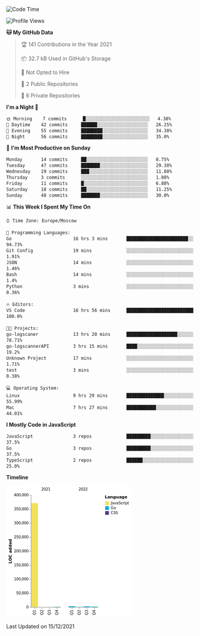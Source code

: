 <!--START_SECTION:waka-->
![Code Time](http://img.shields.io/badge/Code%20Time-62%20hrs%203%20mins-blue)

![Profile Views](http://img.shields.io/badge/Profile%20Views-26-blue)

**🐱 My GitHub Data** 

> 🏆 141 Contributions in the Year 2021
 > 
> 📦 32.7 kB Used in GitHub's Storage 
 > 
> 🚫 Not Opted to Hire
 > 
> 📜 2 Public Repositories 
 > 
> 🔑 6 Private Repositories  
 > 
**I'm a Night 🦉** 

```text
🌞 Morning    7 commits      █░░░░░░░░░░░░░░░░░░░░░░░░   4.38% 
🌆 Daytime    42 commits     ██████░░░░░░░░░░░░░░░░░░░   26.25% 
🌃 Evening    55 commits     ████████░░░░░░░░░░░░░░░░░   34.38% 
🌙 Night      56 commits     ████████░░░░░░░░░░░░░░░░░   35.0%

```
📅 **I'm Most Productive on Sunday** 

```text
Monday       14 commits     ██░░░░░░░░░░░░░░░░░░░░░░░   8.75% 
Tuesday      47 commits     ███████░░░░░░░░░░░░░░░░░░   29.38% 
Wednesday    19 commits     ███░░░░░░░░░░░░░░░░░░░░░░   11.88% 
Thursday     3 commits      ░░░░░░░░░░░░░░░░░░░░░░░░░   1.88% 
Friday       11 commits     █░░░░░░░░░░░░░░░░░░░░░░░░   6.88% 
Saturday     18 commits     ██░░░░░░░░░░░░░░░░░░░░░░░   11.25% 
Sunday       48 commits     ███████░░░░░░░░░░░░░░░░░░   30.0%

```


📊 **This Week I Spent My Time On** 

```text
⌚︎ Time Zone: Europe/Moscow

💬 Programming Languages: 
Go                       16 hrs 3 mins       ███████████████████████░░   94.73% 
Git Config               19 mins             ░░░░░░░░░░░░░░░░░░░░░░░░░   1.91% 
JSON                     14 mins             ░░░░░░░░░░░░░░░░░░░░░░░░░   1.46% 
Bash                     14 mins             ░░░░░░░░░░░░░░░░░░░░░░░░░   1.4% 
Python                   3 mins              ░░░░░░░░░░░░░░░░░░░░░░░░░   0.36%

🔥 Editors: 
VS Code                  16 hrs 56 mins      █████████████████████████   100.0%

🐱‍💻 Projects: 
go-logscaner             13 hrs 20 mins      ███████████████████░░░░░░   78.71% 
go-logscannerAPI         3 hrs 15 mins       ████░░░░░░░░░░░░░░░░░░░░░   19.2% 
Unknown Project          17 mins             ░░░░░░░░░░░░░░░░░░░░░░░░░   1.71% 
test                     3 mins              ░░░░░░░░░░░░░░░░░░░░░░░░░   0.38%

💻 Operating System: 
Linux                    9 hrs 29 mins       ██████████████░░░░░░░░░░░   55.99% 
Mac                      7 hrs 27 mins       ███████████░░░░░░░░░░░░░░   44.01%

```

**I Mostly Code in JavaScript** 

```text
JavaScript               3 repos             █████████░░░░░░░░░░░░░░░░   37.5% 
Go                       3 repos             █████████░░░░░░░░░░░░░░░░   37.5% 
TypeScript               2 repos             ██████░░░░░░░░░░░░░░░░░░░   25.0%

```


**Timeline**

![Chart not found](https://raw.githubusercontent.com/jeezft/jeezft/main/charts/bar_graph.png) 


 Last Updated on 15/12/2021
<!--END_SECTION:waka-->
